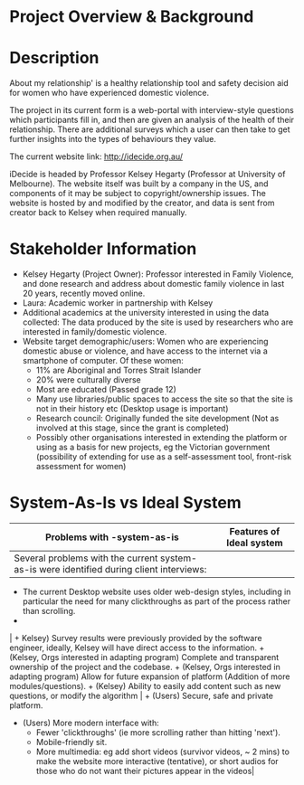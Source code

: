 # Project Overview & Background

Description
================================================================================
About my relationship' is a healthy relationship tool and safety decision aid for women who have experienced domestic violence. 

The project in its current form is a web-portal with interview-style questions which participants fill in, and then are given an analysis of the health of their relationship. There are additional surveys which a user can then take to get further insights into the types of behaviours they value.

The current website link: http://idecide.org.au/

iDecide is headed by Professor Kelsey Hegarty (Professor at University of Melbourne). The website itself was built by a company in the US, and components of it may be subject to copyright/ownership issues. The website is hosted by and modified by the creator, and data is sent from creator back to Kelsey when required manually.

Stakeholder Information
================================================================================

+ Kelsey Hegarty (Project Owner): Professor interested in Family Violence, and done research and address about domestic family violence in last 20 years, recently moved online.
+ Laura: Academic worker in partnership with Kelsey
+ Additional academics at the university interested in using the data collected: The data produced by the site is used by researchers who are interested in family/domestic violence.
+ Website target demographic/users: Women who are experiencing domestic abuse or violence, and have access to the internet via a smartphone of computer. Of these women:
   + 11% are Aboriginal and Torres Strait Islander
   + 20% were culturally diverse
   + Most are educated (Passed grade 12) 
   +  Many use libraries/public spaces to access the site so that the site is not in their history etc (Desktop usage is important)
   +  Research council: Originally funded the site development (Not as involved at this stage, since the grant is completed)
   +  Possibly other organisations interested in extending the platform or using as a basis for new projects, eg the Victorian government (possibility of extending for use as a self-assessment tool, front-risk assessment for women)


System-As-Is vs Ideal System
================================================================================
| Problems with -system-as-is         | Features of Ideal system         |
| ----------------------------------- |:-------------------------------:| 
| Several problems with the current system-as-is were identified during client interviews: 
+ The current Desktop website uses older web-design styles, including in particular the need for many clickthroughs as part of the process rather than scrolling.
+ 




| + Kelsey) Survey results were previously provided by the software engineer, ideally, Kelsey will have direct access to the information. + (Kelsey, Orgs interested in adapting program) Complete and transparent ownership of the project and the codebase. + (Kelsey, Orgs interested in adapting program) Allow for future expansion of platform (Addition of more modules/questions). + (Kelsey) Ability to easily add content such as new questions, or modify the algorithm
| + (Users) Secure, safe and private platform.
+ (Users) More modern interface with:
   + Fewer 'clickthroughs' (ie more scrolling rather than hitting 'next').
   + Mobile-friendly sit.
   + More multimedia: eg add short videos (survivor videos, ~ 2 mins) to make the website more interactive (tentative), or short audios for those who do not want their pictures appear in the videos|


 


